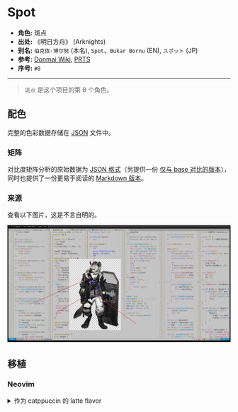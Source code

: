 # Spot

- **角色:** 斑点
- **出处:** 《明日方舟》 (Arknights)
- **别名:** `伯克依·博尔努` (本名), `Spot`、`Bukar Bornu` (EN), `スポット` (JP)
- **参考:** [Donmai Wiki](<https://donmai.moe/wiki_pages/spot_(arknights)>), [PRTS](https://prts.wiki/w/%E6%96%91%E7%82%B9)
- **序号:** `#8`

---

> `斑点` 是这个项目的第 8 个角色。

## 配色

完整的色彩数据存储在 [JSON](./palette.json) 文件中。

### 矩阵

对比度矩阵分析的原始数据为 [JSON 格式](./contrast-matrix.json)（另提供一份 [仅与 base 对比的版本](./contrast-base.json)），同时也提供了一份更易于阅读的 [Markdown 版本](./contrast-report.md)。

### 来源

查看以下图片，这是不言自明的。

![sample](./assets/sample.png)

## 移植

### Neovim

<details>
  <summary>作为 catppuccin 的 latte flavor</summary>

```lua
require("catppuccin").setup {
    color_overrides = {
        latte = {
        rosewater= "#DC2E85",
        flamingo = "#E72747",
        pink     = "#E12D69",
        mauve    = "#8C6AAF",
        red      = "#CC3333",
        maroon   = "#7A1F1F",
        peach    = "#B85E05",
        yellow   = "#947400",
        green    = "#528439",
        teal     = "#1937E1",
        sky      = "#0C74E4",
        sapphire = "#0A7EBD",
        blue     = "#007EC2",
        lavender = "#8F63BB",
        text     = "#222222",
        subtext0 = "#1A1A1A",
        subtext1 = "#121212",
        base     = "#C4C4C4",
        mantle   = "#BDBDBD",
        crust    = "#B5B5B5",
        surface0 = "#A6A6A6",
        surface1 = "#969696",
        surface2 = "#878787",
        overlay0 = "#787878",
        overlay1 = "#696969",
        overlay2 = "#595959",
        },
    }
}
```
